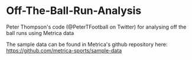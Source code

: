# Off-The-Ball-Run-Analysis
Peter Thompson's code (@PeterTFootball on Twitter) for analysing off the ball runs using Metrica data


The sample data can be found in Metrica's github repository here: https://github.com/metrica-sports/sample-data
